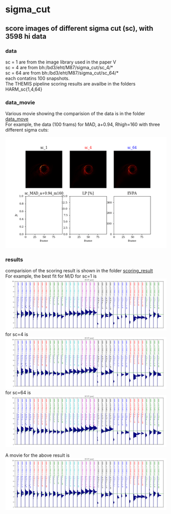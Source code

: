 # sigma_cut
## score images of different sigma cut (sc), with 3598 hi data

### data
sc = 1 are from the image library used in the paper V </br>
sc = 4 are from bh:/bd3/eht/M87/sigma_cut/sc_4/* </br>
sc = 64 are from bh:/bd3/eht/M87/sigma_cut/sc_64/* </br>
each contatins 100 snapshots.</br>
The THEMIS pipeline scoring results are availbe in the folders HARM_sc{1,4,64}</br>

### data_movie
Various movie showing the comparision of the data is in the folder [data_move](https://github.com/hungyipu/sigma_cut/tree/master/data_movie)</br>
For example, the data (100 frams) for MAD, a+0.94, Rhigh=160 with three different sigma cuts:

![example](https://github.com/hungyipu/sigma_cut/blob/master/data_movie/mov_sc_sc_MAD_a%2B0.94_m160.gif)

### results
comparision of the scoring result is shown in the folder [scoring_result](https://github.com/hungyipu/sigma_cut/tree/master/compare_result) </br>
For example, the best fit for M/D for sc=1 is
![example](https://github.com/hungyipu/sigma_cut/blob/master/compare_result/sc1_mod.png)
for sc=4 is
![example](https://github.com/hungyipu/sigma_cut/blob/master/compare_result/sc4_mod.png)
for sc=64 is
![example](https://github.com/hungyipu/sigma_cut/blob/master/compare_result/sc64_mod.png)

A movie for the above result is
![example](https://github.com/hungyipu/sigma_cut/blob/master/compare_result/movie_all_mod.gif)

